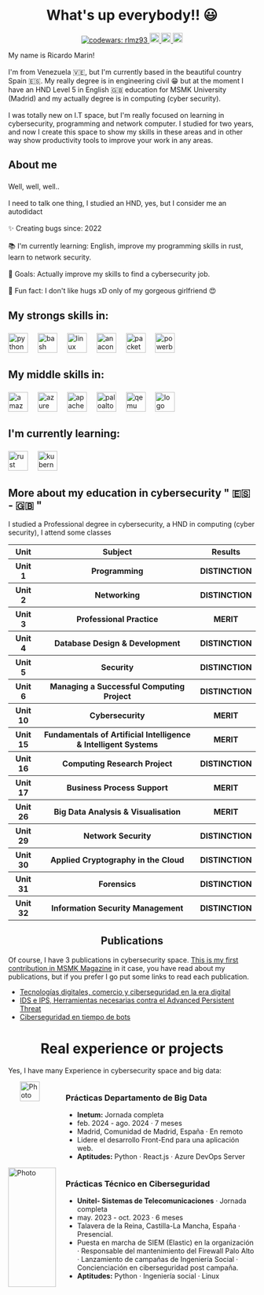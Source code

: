 <h1 align="center">What's up everybody!! 😃</h1>

<p align="center">
  <a href="https://www.codewars.com/users/rlmz93" target="_blank">
    <img alt="codewars: rlmz93" src="https://www.codewars.com/users/rlmz93/badges/micro" />
  </a>
  <a href="https://www.linkedin.com/in/ricardomarinzacarias/" target="_blank">
    <img alt="linkedin: ricardo" src="https://krueger.ca/wp-content/uploads/2016/02/linkedin-logo.png" width="20"/>
  </a>
  <a href="https://github.com/ricardomzacarias?tab=repositories" target="_blank"><img alt="github: ricardo marin" width="20" src="https://github.githubassets.com/assets/GitHub-Mark-ea2971cee799.png"> 
  </a>
  <a href="https://www.getmanfred.com/perfil/09b39ffb-2721-49a3-9895-2898da19efb5" target="_blank"><img alt="manfred: ricardo marin" width="20" src="https://avatars.githubusercontent.com/u/40492612?s=280&v=4">
  </a>
</p>

<p align="left">My name is Ricardo Marin!<br><br>I'm from Venezuela 🇻🇪, but I'm currently based in the beautiful country Spain 🇪🇸. My really degree is in engineering civil 😁 but at the moment I have an HND Level 5 in English 🇬🇧 education for MSMK University (Madrid) and my actually degree is in computing (cyber security). <br><br>I was totally new on I.T space, but I'm really focused on learning in cybersecurity, programming and network computer. I studied for two years, and now I create this space to show my skills in these areas and in other way show productivity tools to improve your work in any areas.</p>

###

<h2 align="left">About me</h2>

###

<p align="left">Well, well, well..<br><br>I need to talk one thing, I studied an HND, yes, but I consider me an autodidact <br><br>✨ Creating bugs since: 2022<br><br>📚 I'm currently learning: English, improve my programming skills in rust, learn to network security.<br><br>🎯 Goals: Actually improve my skills to find a cybersecurity job.<br> <br>🎲 Fun fact: I don't like hugs xD only of my gorgeous girlfriend 😍</p>

###

<h2 align="left">My strongs skills in:</h2>

###

<div align="left">
  <!-- <img src="" height="40" alt="logo" /> -->
  <!-- <img width="12" /> -->
  <img src="https://cdn.jsdelivr.net/gh/devicons/devicon/icons/python/python-original.svg" height="40" alt="python logo"  />
  <img width="12" />
  <img src="https://cdn.jsdelivr.net/gh/devicons/devicon/icons/bash/bash-original.svg" height="40" alt="bash logo"  />
  <img width="12" />
  <img src="https://cdn.jsdelivr.net/gh/devicons/devicon/icons/linux/linux-original.svg" height="40" alt="linux logo"  />
  <img width="12" />
  <img src="https://cdn.jsdelivr.net/gh/devicons/devicon/icons/anaconda/anaconda-original.svg" height="40" alt="anaconda logo"  />
  <img width="12" />
  <img src="https://www.computernetworkingnotes.com/wp-content/uploads/ccna-study-guide/images/csg132-01-cisco-packet-tracer.png" height="40" alt="packet tracer logo" />
  <img width="12" />
  <img src="https://datascientest.com/es/files/2020/10/power-bi-logo-1.jpg" height="40" alt="powerbi logo" />
  <img width="12" />
</div>

###

<h2 align="left">My middle skills in:</h2>

###

<div align="left">
  <img src="https://cdn.jsdelivr.net/gh/devicons/devicon/icons/amazonwebservices/amazonwebservices-line-wordmark.svg" height="40" alt="amazonwebservices logo"  />
  <img width="12" />
  <img src="https://cdn.jsdelivr.net/gh/devicons/devicon/icons/azure/azure-original.svg" height="40" alt="azure logo"  />
  <img width="12" />
  <img src="https://cdn.jsdelivr.net/gh/devicons/devicon/icons/apache/apache-original.svg" height="40" alt="apache logo"  />
  <img width="12" />
  <img src="https://erepublic.brightspotcdn.com/dims4/default/5db57bb/2147483647/strip/true/crop/380x185+0+37/resize/1440x700!/quality/90/?url=http%3A%2F%2Ferepublic-brightspot.s3.us-west-2.amazonaws.com%2F73%2F86%2F1e883c894226a470b2a7f53740f5%2Fpaloalto.jpg" height="40" alt="paloalto networks logo" />
  <img width="12" />
  <img src="https://dashboard.snapcraft.io/site_media/appmedia/2018/08/icon_tTT6ZuR.png" height="40" alt="qemu logo" />
  <img width="12" />
  <img src="https://globalt4e.com/wp-content/uploads/2021/01/ISO-27001.jpg" height="40" alt="logo" />
  <img width="12" />
</div>

###

<h2 align="left">I'm currently learning:</h2>

###

<div align="left">
  <img src="https://cdn.jsdelivr.net/gh/devicons/devicon/icons/rust/rust-original.svg" height="40" alt="rust logo"  />
  <img width="12" />
  <img src="https://cdn.jsdelivr.net/gh/devicons/devicon/icons/kubernetes/kubernetes-plain.svg" height="40" alt="kubernetes logo"  />
  <img width="12" />
</div>

###

<h2 align="left">More about my education in cybersecurity " 🇪🇸 - 🇬🇧 "</h1>
<p> I studied a Professional degree in cybersecurity, a HND in computing (cyber security), I attend some classes  </p>
<table align="center">
  <tr>
    <th> Unit </th>
    <th> Subject </th>
    <th> Results </th>
  </tr>
  <tr>
    <th>Unit 1</th>
    <th>Programming</th>
    <th>DISTINCTION</th>
  </tr>
  <tr>
    <th>Unit 2</th>
    <th>Networking</th>
    <th> DISTINCTION</th>
  </tr>
  <tr>
    <th>Unit 3</th>
    <th>Professional Practice</th>
    <th> MERIT</th>
  </tr>
  <tr>
    <th>Unit 4</th>
    <th>Database Design & Development</th>
    <th> DISTINCTION</th>
  </tr>
  <tr>
    <th>Unit 5</th>
    <th>Security</th>
    <th> DISTINCTION</th>
  </tr>
  <tr>
    <th>Unit 6</th>
    <th>Managing a Successful Computing Project</th>
    <th> DISTINCTION</th>
  </tr>
  <tr>
    <th>Unit 10</th>
      <th> Cybersecurity</th>
    <th> MERIT</th>
  </tr>
  <tr>
    <th>Unit 15</th>
      <th>Fundamentals of Artificial Intelligence & Intelligent Systems</th>
    <th>MERIT</th>
  </tr>
  <tr>
  <th>Unit 16</th>
  <th>Computing Research Project</th>
  <th>DISTINCTION</th>
</tr>
  <tr>
    <th>Unit 17</th>
    <th>Business Process Support</th>
    <th>MERIT</th>
  </tr>
  <tr>
    <th>Unit 26</th>
    <th>Big Data Analysis & Visualisation</th>
    <th>MERIT</th>
  </tr>
  <tr>
    <th>Unit 29</th>
    <th>Network Security</th>
    <th>DISTINCTION</th>
  </tr>
  <tr>
    <th>Unit 30</th>
    <th>Applied Cryptography in the Cloud</th>
    <th>DISTINCTION</th>
  </tr>
  <tr>
    <th>Unit 31</th>
    <th>Forensics</th>
    <th>DISTINCTION</th>
  </tr>
  <tr>
    <th>Unit 32</th>
    <th>Information Security Management</th>
    <th>DISTINCTION</th>
  </tr>
</table>
<h2 align="center">Publications</h1>
  <p>Of course, I have 3 publications in cybersecurity space. <a href="https://msmk.university/author/ricardo_leonel/" target="_blank">This is my first contribution in MSMK Magazine</a> in it case, you have read about my publications, but if you prefer I go put some links to read each publication.</p>
  <ul>
    <li>
      <a href="https://msmk.university/tecnologias-digitales-comercio-y-ciberseguridad/" target="_blank">Tecnologías digitales, comercio y ciberseguridad en la era digital</a>
    </li>
    <li>
      <a href="https://msmk.university/ids-e-ips-herramientas-necesarias-contra-el-advanced-persistent-threat/" target="_blank">IDS e IPS, Herramientas necesarias contra el Advanced Persistent Threat</a>
    </li>
    <li>
      <a href="https://msmk.university/ciberseguridad-en-tiempo-de-bots/" target="_blank">Ciberseguridad en tiempo de bots</a>
    </li>

</ul>

<h1 align="center">Real experience or projects</h1>
<p>Yes, I have many Experience in cybersecurity space and big data: </p>

<div style="display: flex;">
  <div style="width: 20%; margin-right: 20px;">
    <img width="20">
    <img src="https://www.upv.es/upl/U0904875.jfi" alt="Photo" height="40">
  </div>
  <div style="width: 80%;">
    <h3>Prácticas Departamento de Big Data</h3>
    <ul>
      <li><strong>Inetum:</strong> Jornada completa</li>
      <li>feb. 2024 - ago. 2024 · 7 meses</li>
      <li>Madrid, Comunidad de Madrid, España · En remoto</li>
      <li>Lidere el desarrollo Front-End para una aplicación web.</li>
      <li><strong>Aptitudes:</strong> Python · React.js · Azure DevOps Server</li>
    </ul>
  </div>
</div>

<div style="display: flex;">
  <div style="width: 20%; margin-right: 20px;">
    <img width="20">
    <img src="https://grupounitel.es/img/unitel.png" alt="Photo" style="width: 100%; height: auto;">
  </div>
  <div style="width: 80%;">
    <h3>Prácticas Técnico en Ciberseguridad</h3>
    <ul>
      <li><strong>Unitel- Sistemas de Telecomunicaciones</strong> · Jornada completa</li>
      <li>may. 2023 - oct. 2023 · 6 meses</li>
      <li>Talavera de la Reina, Castilla-La Mancha, España · Presencial.
        <li>Puesta en marcha de SIEM (Elastic) en la organización · Responsable del mantenimiento del Firewall Palo Alto · Lanzamiento de campañas de Ingeniería Social · Concienciación en ciberseguridad post campaña.</li>
      <li><strong>Aptitudes:</strong> Python · Ingeniería social · Linux</li>
    </ul>
  </div>
</div>
